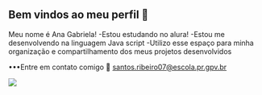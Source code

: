 ## Bem vindos ao meu perfil 💌
Meu nome é Ana Gabriela!
-Estou estudando no alura!
-Estou me desenvolvendo na linguagem Java script 
-Utilizo esse espaço para minha organização e compartilhamento dos meus projetos desenvolvidos 

•••Entre em contato comigo 🍓
santos.ribeiro07@escola.pr.gpv.br 

![](https://tenor.com/pt-BR/view/aww-lana-condor-to-all-the-boys-always-and-forever-netflix-gif-19966600)
